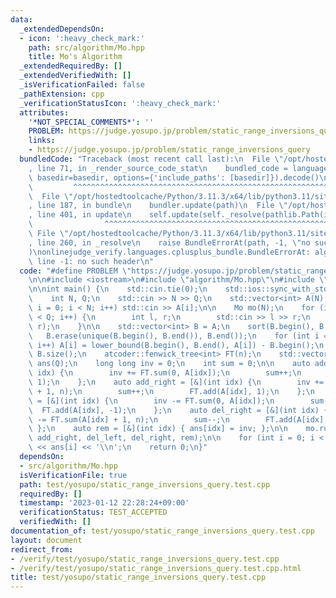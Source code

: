 ```yaml
---
data:
  _extendedDependsOn:
  - icon: ':heavy_check_mark:'
    path: src/algorithm/Mo.hpp
    title: Mo's Algorithm
  _extendedRequiredBy: []
  _extendedVerifiedWith: []
  _isVerificationFailed: false
  _pathExtension: cpp
  _verificationStatusIcon: ':heavy_check_mark:'
  attributes:
    '*NOT_SPECIAL_COMMENTS*': ''
    PROBLEM: https://judge.yosupo.jp/problem/static_range_inversions_query
    links:
    - https://judge.yosupo.jp/problem/static_range_inversions_query
  bundledCode: "Traceback (most recent call last):\n  File \"/opt/hostedtoolcache/Python/3.11.3/x64/lib/python3.11/site-packages/onlinejudge_verify/documentation/build.py\"\
    , line 71, in _render_source_code_stat\n    bundled_code = language.bundle(stat.path,\
    \ basedir=basedir, options={'include_paths': [basedir]}).decode()\n          \
    \         ^^^^^^^^^^^^^^^^^^^^^^^^^^^^^^^^^^^^^^^^^^^^^^^^^^^^^^^^^^^^^^^^^^^^^^^^^^^^^^^^^\n\
    \  File \"/opt/hostedtoolcache/Python/3.11.3/x64/lib/python3.11/site-packages/onlinejudge_verify/languages/cplusplus.py\"\
    , line 187, in bundle\n    bundler.update(path)\n  File \"/opt/hostedtoolcache/Python/3.11.3/x64/lib/python3.11/site-packages/onlinejudge_verify/languages/cplusplus_bundle.py\"\
    , line 401, in update\n    self.update(self._resolve(pathlib.Path(included), included_from=path))\n\
    \                ^^^^^^^^^^^^^^^^^^^^^^^^^^^^^^^^^^^^^^^^^^^^^^^^^^^^^^^^^\n \
    \ File \"/opt/hostedtoolcache/Python/3.11.3/x64/lib/python3.11/site-packages/onlinejudge_verify/languages/cplusplus_bundle.py\"\
    , line 260, in _resolve\n    raise BundleErrorAt(path, -1, \"no such header\"\
    )\nonlinejudge_verify.languages.cplusplus_bundle.BundleErrorAt: algorithm/Mo.hpp:\
    \ line -1: no such header\n"
  code: "#define PROBLEM \"https://judge.yosupo.jp/problem/static_range_inversions_query\"\
    \n\n#include <iostream>\n#include \"algorithm/Mo.hpp\"\n#include \"atcoder/fenwicktree\"\
    \n\nint main() {\n    std::cin.tie(0);\n    std::ios::sync_with_stdio(false);\n\
    \    int N, Q;\n    std::cin >> N >> Q;\n    std::vector<int> A(N);\n    for (int\
    \ i = 0; i < N; i++) std::cin >> A[i];\n\n    Mo mo(N);\n    for (int i = 0; i\
    \ < Q; i++) {\n        int l, r;\n        std::cin >> l >> r;\n        mo.add(l,\
    \ r);\n    }\n\n    std::vector<int> B = A;\n    sort(B.begin(), B.end());\n \
    \   B.erase(unique(B.begin(), B.end()), B.end());\n    for (int i = 0; i < N;\
    \ i++) A[i] = lower_bound(B.begin(), B.end(), A[i]) - B.begin();\n    int n =\
    \ B.size();\n    atcoder::fenwick_tree<int> FT(n);\n    std::vector<long long>\
    \ ans(Q);\n    long long inv = 0;\n    int sum = 0;\n\n    auto add_left = [&](int\
    \ idx) {\n        inv += FT.sum(0, A[idx]);\n        sum++;\n        FT.add(A[idx],\
    \ 1);\n    };\n    auto add_right = [&](int idx) {\n        inv += FT.sum(A[idx]\
    \ + 1, n);\n        sum++;\n        FT.add(A[idx], 1);\n    };\n    auto del_left\
    \ = [&](int idx) {\n        inv -= FT.sum(0, A[idx]);\n        sum--;\n      \
    \  FT.add(A[idx], -1);\n    };\n    auto del_right = [&](int idx) {\n        inv\
    \ -= FT.sum(A[idx] + 1, n);\n        sum--;\n        FT.add(A[idx], -1);\n   \
    \ };\n    auto rem = [&](int idx) { ans[idx] = inv; };\n\n    mo.run(add_left,\
    \ add_right, del_left, del_right, rem);\n\n    for (int i = 0; i < Q; i++) std::cout\
    \ << ans[i] << '\\n';\n    return 0;\n}"
  dependsOn:
  - src/algorithm/Mo.hpp
  isVerificationFile: true
  path: test/yosupo/static_range_inversions_query.test.cpp
  requiredBy: []
  timestamp: '2023-01-12 22:28:24+09:00'
  verificationStatus: TEST_ACCEPTED
  verifiedWith: []
documentation_of: test/yosupo/static_range_inversions_query.test.cpp
layout: document
redirect_from:
- /verify/test/yosupo/static_range_inversions_query.test.cpp
- /verify/test/yosupo/static_range_inversions_query.test.cpp.html
title: test/yosupo/static_range_inversions_query.test.cpp
---
```

